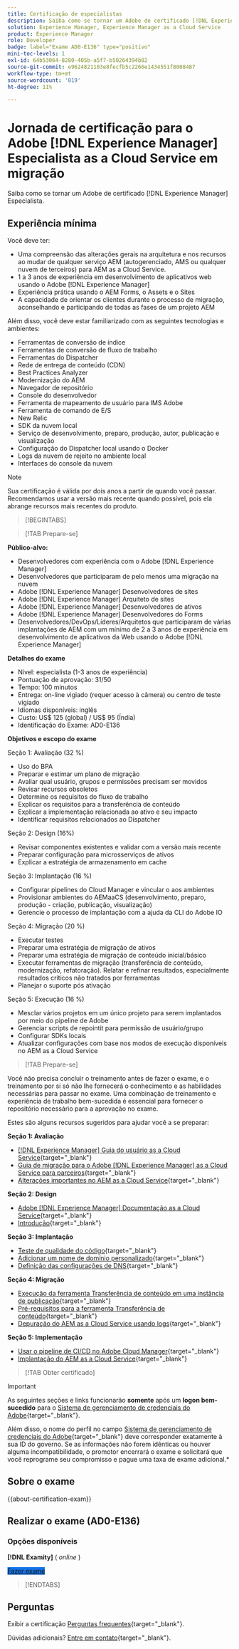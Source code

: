 ```yaml
---
title: Certificação de especialistas
description: Saiba como se tornar um Adobe de certificado [!DNL Experience Manager] especialista.
solution: Experience Manager, Experience Manager as a Cloud Service
product: Experience Manager
role: Developer
badge: label="Exame AD0-E136" type="positivo"
mini-toc-levels: 1
exl-id: 64b53064-8280-405b-a5f7-b50264394b82
source-git-commit: e9624821103e8fecfb5c2266e1434551f8008487
workflow-type: tm+mt
source-wordcount: '819'
ht-degree: 11%

---
```


# Jornada de certificação para o Adobe [!DNL Experience Manager] Especialista as a Cloud Service em migração

Saiba como se tornar um Adobe de certificado [!DNL Experience Manager] Especialista.

## Experiência mínima

Você deve ter:

* Uma compreensão das alterações gerais na arquitetura e nos recursos ao mudar de qualquer serviço AEM (autogerenciado, AMS ou qualquer nuvem de terceiros) para AEM as a Cloud Service.
* 1 a 3 anos de experiência em desenvolvimento de aplicativos web usando o Adobe [!DNL Experience Manager]
* Experiência prática usando o AEM Forms, o Assets e o Sites
* A capacidade de orientar os clientes durante o processo de migração, aconselhando e participando de todas as fases de um projeto AEM

Além disso, você deve estar familiarizado com as seguintes tecnologias e ambientes:

* Ferramentas de conversão de índice
* Ferramentas de conversão de fluxo de trabalho
* Ferramentas do Dispatcher
* Rede de entrega de conteúdo (CDN)
* Best Practices Analyzer
* Modernização do AEM
* Navegador de repositório
* Console do desenvolvedor
* Ferramenta de mapeamento de usuário para IMS Adobe
* Ferramenta de comando de E/S
* New Relic
* SDK da nuvem local
* Serviço de desenvolvimento, preparo, produção, autor, publicação e visualização
* Configuração do Dispatcher local usando o Docker
* Logs da nuvem de rejeito no ambiente local
* Interfaces do console da nuvem

>[!NOTE]
>
>Sua certificação é válida por dois anos a partir de quando você passar. Recomendamos usar a versão mais recente quando possível, pois ela abrange recursos mais recentes do produto.

>[!BEGINTABS]

>[!TAB Prepare-se]

**Público-alvo:**

* Desenvolvedores com experiência com o Adobe [!DNL Experience Manager]
* Desenvolvedores que participaram de pelo menos uma migração na nuvem
* Adobe [!DNL Experience Manager] Desenvolvedores de sites
* Adobe [!DNL Experience Manager] Arquiteto de sites
* Adobe [!DNL Experience Manager] Desenvolvedores de ativos
* Adobe [!DNL Experience Manager] Desenvolvedores do Forms
* Desenvolvedores/DevOps/Líderes/Arquitetos que participaram de várias implantações de AEM com um mínimo de 2 a 3 anos de experiência em desenvolvimento de aplicativos da Web usando o Adobe [!DNL Experience Manager]

**Detalhes do exame**

* Nível: especialista (1-3 anos de experiência)
* Pontuação de aprovação: 31/50
* Tempo: 100 minutos
* Entrega: on-line vigiado (requer acesso à câmera) ou centro de teste vigiado
* Idiomas disponíveis: inglês
* Custo: US$ 125 (global) / US$ 95 (Índia)
* Identificação do Exame: AD0-E136

**Objetivos e escopo do exame**

Seção 1: Avaliação (32 %)

* Uso do BPA
* Preparar e estimar um plano de migração
* Avaliar qual usuário, grupos e permissões precisam ser movidos
* Revisar recursos obsoletos
* Determine os requisitos do fluxo de trabalho
* Explicar os requisitos para a transferência de conteúdo
* Explicar a implementação relacionada ao ativo e seu impacto
* Identificar requisitos relacionados ao Dispatcher

Seção 2: Design (16%)

* Revisar componentes existentes e validar com a versão mais recente
* Preparar configuração para microsserviços de ativos
* Explicar a estratégia de armazenamento em cache

Seção 3: Implantação (16 %)

* Configurar pipelines do Cloud Manager e vincular o aos ambientes
* Provisionar ambientes do AEMaaCS (desenvolvimento, preparo, produção - criação, publicação, visualização)
* Gerencie o processo de implantação com a ajuda da CLI do Adobe IO

Seção 4: Migração (20 %)

* Executar testes
* Preparar uma estratégia de migração de ativos
* Preparar uma estratégia de migração de conteúdo inicial/básico
* Executar ferramentas de migração (transferência de conteúdo, modernização, refatoração). Relatar e refinar resultados, especialmente resultados críticos não tratados por ferramentas
* Planejar o suporte pós ativação

Seção 5: Execução (16 %)

* Mesclar vários projetos em um único projeto para serem implantados por meio do pipeline de Adobe
* Gerenciar scripts de repointit para permissão de usuário/grupo
* Configurar SDKs locais
* Atualizar configurações com base nos modos de execução disponíveis no AEM as a Cloud Service

>[!TAB Prepare-se]

Você não precisa concluir o treinamento antes de fazer o exame, e o treinamento por si só não lhe fornecerá o conhecimento e as habilidades necessárias para passar no exame. Uma combinação de treinamento e experiência de trabalho bem-sucedida é essencial para fornecer o repositório necessário para a aprovação no exame.

Estes são alguns recursos sugeridos para ajudar você a se preparar:

**Seção 1: Avaliação**


* [[!DNL Experience Manager] Guia do usuário as a Cloud Service](https://experienceleague.adobe.com/docs/experience-manager-cloud-service/content/home.html?lang=pt-BR){target="_blank"}
* [Guia de migração para o Adobe [!DNL Experience Manager] as a Cloud Service para parceiros](https://experienceleague.adobe.com/docs/experience-manager-cloud-service/content/migration-journey/getting-started-partners.html){target="_blank"}
* [Alterações importantes no AEM as a Cloud Service](https://experienceleague.adobe.com/docs/experience-manager-cloud-service/content/release-notes/aem-cloud-changes.html?lang=pt-BR){target="_blank"}

**Seção 2: Design**

* [Adobe [!DNL Experience Manager] Documentação as a Cloud Service](https://experienceleague.adobe.com/docs/experience-manager-cloud-service.html?lang=pt-BR){target="_blank"}
* [Introdução](https://experienceleague.adobe.com/docs/experience-manager-cloud-service/content/implementing/content-delivery/caching.html?lang=pt-BR){target="_blank"}

**Seção 3: Implantação**

* [Teste de qualidade do código](https://experienceleague.adobe.com/docs/experience-manager-cloud-service/content/implementing/using-cloud-manager/test-results/code-quality-testing.html){target="_blank"}
* [Adicionar um nome de domínio personalizado](https://experienceleague.adobe.com/docs/experience-manager-cloud-service/content/implementing/using-cloud-manager/custom-domain-names/add-custom-domain-name.html){target="_blank"}
* [Definição das configurações de DNS](https://experienceleague.adobe.com/docs/experience-manager-cloud-service/content/implementing/using-cloud-manager/custom-domain-names/configure-dns-settings.html){target="_blank"}

**Seção 4: Migração**

* [Execução da ferramenta Transferência de conteúdo em uma instância de publicação](https://experienceleague.adobe.com/docs/experience-manager-cloud-service/content/migration-journey/cloud-migration/content-transfer-tool/running-content-transfer-tool-publish-instance.html){target="_blank"}
* [Pré-requisitos para a ferramenta Transferência de conteúdo](https://experienceleague.adobe.com/docs/experience-manager-cloud-service/content/migration-journey/cloud-migration/content-transfer-tool/prerequisites-content-transfer-tool.html){target="_blank"}
* [Depuração do AEM as a Cloud Service usando logs](https://experienceleague.adobe.com/docs/experience-manager-learn/cloud-service/debugging/debugging-aem-as-a-cloud-service/logs.html?lang=pt-BR){target="_blank"}

**Seção 5: Implementação**

* [Usar o pipeline de CI/CD no Adobe Cloud Manager](https://experienceleague.adobe.com/docs/experience-manager-learn/foundation/cloud-manager/use-the-cicd-pipeline-in-cloud-manager-for-aem.html){target="_blank"}
* [Implantação do AEM as a Cloud Service](https://experienceleague.adobe.com/docs/experience-manager-cloud-service/content/implementing/deploying/overview.html?lang=pt-BR){target="_blank"}

>[!TAB Obter certificado]

>[!IMPORTANT]
>
>As seguintes seções e links funcionarão **somente**  após um **logon bem-sucedido** para o [Sistema de gerenciamento de credenciais do Adobe](https://www.certmetrics.com/adobe){target="_blank"}.
>
>Além disso, o nome do perfil no campo [Sistema de gerenciamento de credenciais do Adobe](https://www.certmetrics.com/adobe){target="_blank"} deve corresponder exatamente à sua ID do governo. Se as informações não forem idênticas ou houver alguma incompatibilidade, o promotor encerrará o exame e solicitará que você reprograme seu compromisso e pague uma taxa de exame adicional.*



## Sobre o exame

{{about-certification-exam}}

## Realizar o exame (AD0-E136)

### Opções disponíveis

**[!DNL Examity]** ( *online* )

<a href="https://www.certmetrics.com/adobe/candidate/examity_sso.aspx?eid=AD0-E136" target="_blank" class="spectrum-Button spectrum-Button--fill spectrum-Button--accent spectrum-Button--sizeM is-margin-bottom-big-big at-element-click-tracking" style="background-color:#1473E6">

<span class="spectrum-Button-label has-no-wrap">
   Fazer exame
</span>
</a>

>[!ENDTABS]

## Perguntas

Exibir a certificação [Perguntas frequentes](https://experienceleague.adobe.com/docs/certification/certification/faq.html){target="_blank"}.

Dúvidas adicionais? [Entre em contato](mailto:certif@adobe.com){target="_blank"}.
